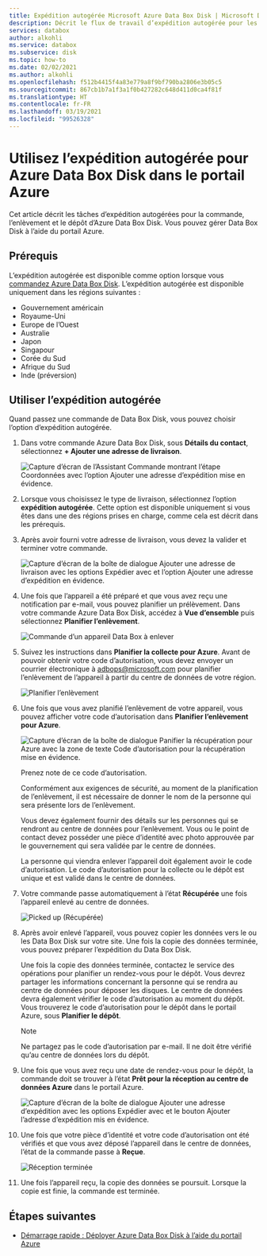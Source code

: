 ```yaml
---
title: Expédition autogérée Microsoft Azure Data Box Disk | Microsoft Docs sur les données
description: Décrit le flux de travail d’expédition autogérée pour les appareils Azure Data Box Disk
services: databox
author: alkohli
ms.service: databox
ms.subservice: disk
ms.topic: how-to
ms.date: 02/02/2021
ms.author: alkohli
ms.openlocfilehash: f512b4415f4a83e779a8f9bf790ba2806e3b05c5
ms.sourcegitcommit: 867cb1b7a1f3a1f0b427282c648d411d0ca4f81f
ms.translationtype: HT
ms.contentlocale: fr-FR
ms.lasthandoff: 03/19/2021
ms.locfileid: "99526328"
---
```

# <a name="use-self-managed-shipping-for-azure-data-box-disk-in-the-azure-portal"></a>Utilisez l’expédition autogérée pour Azure Data Box Disk dans le portail Azure

Cet article décrit les tâches d’expédition autogérées pour la commande, l’enlèvement et le dépôt d’Azure Data Box Disk. Vous pouvez gérer Data Box Disk à l’aide du portail Azure.

## <a name="prerequisites"></a>Prérequis

L’expédition autogérée est disponible comme option lorsque vous [commandez Azure Data Box Disk](data-box-disk-deploy-ordered.md). L’expédition autogérée est disponible uniquement dans les régions suivantes :

* Gouvernement américain
* Royaume-Uni
* Europe de l’Ouest
* Australie
* Japon
* Singapour
* Corée du Sud
* Afrique du Sud
* Inde (préversion)

## <a name="use-self-managed-shipping"></a>Utiliser l’expédition autogérée

Quand passez une commande de Data Box Disk, vous pouvez choisir l’option d’expédition autogérée.

1. Dans votre commande Azure Data Box Disk, sous **Détails du contact**, sélectionnez **+ Ajouter une adresse de livraison**.

   ![Capture d’écran de l’Assistant Commande montrant l’étape Coordonnées avec l’option Ajouter une adresse d’expédition mise en évidence.](media\data-box-portal-customer-managed-shipping\choose-self-managed-shipping-1.png)

2. Lorsque vous choisissez le type de livraison, sélectionnez l’option **expédition autogérée**. Cette option est disponible uniquement si vous êtes dans une des régions prises en charge, comme cela est décrit dans les prérequis.

3. Après avoir fourni votre adresse de livraison, vous devez la valider et terminer votre commande.

   ![Capture d’écran de la boîte de dialogue Ajouter une adresse de livraison avec les options Expédier avec et l’option Ajouter une adresse d’expédition en évidence.](media\data-box-portal-customer-managed-shipping\choose-self-managed-shipping-2.png)

4. Une fois que l’appareil a été préparé et que vous avez reçu une notification par e-mail, vous pouvez planifier un prélèvement. Dans votre commande Azure Data Box Disk, accédez à **Vue d’ensemble** puis sélectionnez **Planifier l’enlèvement**.

   ![Commande d’un appareil Data Box à enlever](media\data-box-disk-portal-customer-managed-shipping\data-box-disk-user-pickup-01b.png)

5. Suivez les instructions dans **Planifier la collecte pour Azure**. Avant de pouvoir obtenir votre code d’autorisation, vous devez envoyer un courrier électronique à [adbops@microsoft.com](mailto:adbops@microsoft.com) pour planifier l’enlèvement de l’appareil à partir du centre de données de votre région.

   ![Planifier l’enlèvement](media\data-box-disk-portal-customer-managed-shipping\data-box-disk-user-pickup-02c.png)

6. Une fois que vous avez planifié l’enlèvement de votre appareil, vous pouvez afficher votre code d’autorisation dans **Planifier l’enlèvement pour Azure**.

   ![Capture d’écran de la boîte de dialogue Panifier la récupération pour Azure avec la zone de texte Code d’autorisation pour la récupération mise en évidence.](media\data-box-disk-portal-customer-managed-shipping\data-box-disk-authcode-01b.png)

   Prenez note de ce code d’autorisation.

   Conformément aux exigences de sécurité, au moment de la planification de l’enlèvement, il est nécessaire de donner le nom de la personne qui sera présente lors de l’enlèvement.

   Vous devez également fournir des détails sur les personnes qui se rendront au centre de données pour l’enlèvement. Vous ou le point de contact devez posséder une pièce d’identité avec photo approuvée par le gouvernement qui sera validée par le centre de données.

   La personne qui viendra enlever l’appareil doit également avoir le code d’autorisation. Le code d’autorisation pour la collecte ou le dépôt est unique et est validé dans le centre de données.

7. Votre commande passe automatiquement à l’état **Récupérée** une fois l’appareil enlevé au centre de données.

   ![Picked up (Récupérée)](media\data-box-disk-portal-customer-managed-shipping\data-box-disk-ready-disk-01b.png)

8. Après avoir enlevé l’appareil, vous pouvez copier les données vers le ou les Data Box Disk sur votre site. Une fois la copie des données terminée, vous pouvez préparer l’expédition du Data Box Disk.

   Une fois la copie des données terminée, contactez le service des opérations pour planifier un rendez-vous pour le dépôt. Vous devrez partager les informations concernant la personne qui se rendra au centre de données pour déposer les disques. Le centre de données devra également vérifier le code d’autorisation au moment du dépôt. Vous trouverez le code d’autorisation pour le dépôt dans le portail Azure, sous **Planifier le dépôt**.

   > [!NOTE]
   > Ne partagez pas le code d’autorisation par e-mail. Il ne doit être vérifié qu’au centre de données lors du dépôt.

9. Une fois que vous avez reçu une date de rendez-vous pour le dépôt, la commande doit se trouver à l’état **Prêt pour la réception au centre de données Azure** dans le portail Azure.

   ![Capture d’écran de la boîte de dialogue Ajouter une adresse d’expédition avec les options Expédier avec et le bouton Ajouter l’adresse d’expédition mis en évidence.](media\data-box-disk-portal-customer-managed-shipping\data-box-disk-authcode-dropoff-02b.png)

10. Une fois que votre pièce d’identité et votre code d’autorisation ont été vérifiés et que vous avez déposé l’appareil dans le centre de données, l’état de la commande passe à **Reçue**.

    ![Réception terminée](media\data-box-disk-portal-customer-managed-shipping\data-box-disk-received-01a.png)

11. Une fois l’appareil reçu, la copie des données se poursuit. Lorsque la copie est finie, la commande est terminée.

## <a name="next-steps"></a>Étapes suivantes

* [Démarrage rapide : Déployer Azure Data Box Disk à l’aide du portail Azure](data-box-disk-quickstart-portal.md)

